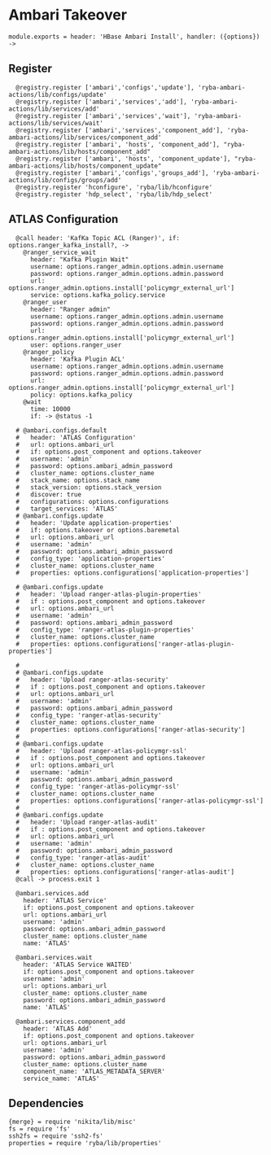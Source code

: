 
# Ambari Takeover

    module.exports = header: 'HBase Ambari Install', handler: ({options}) ->
      
## Register

      @registry.register ['ambari','configs','update'], 'ryba-ambari-actions/lib/configs/update'
      @registry.register ['ambari','services','add'], 'ryba-ambari-actions/lib/services/add'
      @registry.register ['ambari','services','wait'], 'ryba-ambari-actions/lib/services/wait'
      @registry.register ['ambari','services','component_add'], 'ryba-ambari-actions/lib/services/component_add'
      @registry.register ['ambari', 'hosts', 'component_add'], "ryba-ambari-actions/lib/hosts/component_add"
      @registry.register ['ambari', 'hosts', 'component_update'], "ryba-ambari-actions/lib/hosts/component_update"
      @registry.register ['ambari','configs','groups_add'], 'ryba-ambari-actions/lib/configs/groups/add'
      @registry.register 'hconfigure', 'ryba/lib/hconfigure'
      @registry.register 'hdp_select', 'ryba/lib/hdp_select'

## ATLAS Configuration


      @call header: 'KafKa Topic ACL (Ranger)', if: options.ranger_kafka_install?, ->
        @ranger_service_wait
          header: "Kafka Plugin Wait"
          username: options.ranger_admin.options.admin.username
          password: options.ranger_admin.options.admin.password
          url: options.ranger_admin.options.install['policymgr_external_url']
          service: options.kafka_policy.service
        @ranger_user
          header: "Ranger admin"
          username: options.ranger_admin.options.admin.username
          password: options.ranger_admin.options.admin.password
          url: options.ranger_admin.options.install['policymgr_external_url']
          user: options.ranger_user
        @ranger_policy
          header: 'Kafka Plugin ACL'
          username: options.ranger_admin.options.admin.username
          password: options.ranger_admin.options.admin.password
          url: options.ranger_admin.options.install['policymgr_external_url']
          policy: options.kafka_policy
        @wait
          time: 10000
          if: -> @status -1

      # @ambari.configs.default
      #   header: 'ATLAS Configuration'
      #   url: options.ambari_url
      #   if: options.post_component and options.takeover
      #   username: 'admin'
      #   password: options.ambari_admin_password
      #   cluster_name: options.cluster_name
      #   stack_name: options.stack_name
      #   stack_version: options.stack_version
      #   discover: true
      #   configurations: options.configurations
      #   target_services: 'ATLAS'
      # @ambari.configs.update
      #   header: 'Update application-properties'
      #   if: options.takeover or options.baremetal
      #   url: options.ambari_url
      #   username: 'admin'
      #   password: options.ambari_admin_password
      #   config_type: 'application-properties'
      #   cluster_name: options.cluster_name
      #   properties: options.configurations['application-properties']

      # @ambari.configs.update
      #   header: 'Upload ranger-atlas-plugin-properties'
      #   if : options.post_component and options.takeover
      #   url: options.ambari_url
      #   username: 'admin'
      #   password: options.ambari_admin_password
      #   config_type: 'ranger-atlas-plugin-properties'
      #   cluster_name: options.cluster_name
      #   properties: options.configurations['ranger-atlas-plugin-properties']
      
      # 
      # @ambari.configs.update
      #   header: 'Upload ranger-atlas-security'
      #   if : options.post_component and options.takeover
      #   url: options.ambari_url
      #   username: 'admin'
      #   password: options.ambari_admin_password
      #   config_type: 'ranger-atlas-security'
      #   cluster_name: options.cluster_name
      #   properties: options.configurations['ranger-atlas-security']
      # 
      # @ambari.configs.update
      #   header: 'Upload ranger-atlas-policymgr-ssl'
      #   if : options.post_component and options.takeover
      #   url: options.ambari_url
      #   username: 'admin'
      #   password: options.ambari_admin_password
      #   config_type: 'ranger-atlas-policymgr-ssl'
      #   cluster_name: options.cluster_name
      #   properties: options.configurations['ranger-atlas-policymgr-ssl']
      # 
      # @ambari.configs.update
      #   header: 'Upload ranger-atlas-audit'
      #   if : options.post_component and options.takeover
      #   url: options.ambari_url
      #   username: 'admin'
      #   password: options.ambari_admin_password
      #   config_type: 'ranger-atlas-audit'
      #   cluster_name: options.cluster_name
      #   properties: options.configurations['ranger-atlas-audit']
      @call -> process.exit 1

      @ambari.services.add
        header: 'ATLAS Service'
        if: options.post_component and options.takeover
        url: options.ambari_url
        username: 'admin'
        password: options.ambari_admin_password
        cluster_name: options.cluster_name
        name: 'ATLAS'

      @ambari.services.wait
        header: 'ATLAS Service WAITED'
        if: options.post_component and options.takeover
        username: 'admin'
        url: options.ambari_url
        cluster_name: options.cluster_name
        password: options.ambari_admin_password
        name: 'ATLAS'

      @ambari.services.component_add
        header: 'ATLAS Add'
        if: options.post_component and options.takeover
        url: options.ambari_url
        username: 'admin'
        password: options.ambari_admin_password
        cluster_name: options.cluster_name
        component_name: 'ATLAS_METADATA_SERVER'
        service_name: 'ATLAS'


## Dependencies

    {merge} = require 'nikita/lib/misc'
    fs = require 'fs'
    ssh2fs = require 'ssh2-fs'
    properties = require 'ryba/lib/properties'
